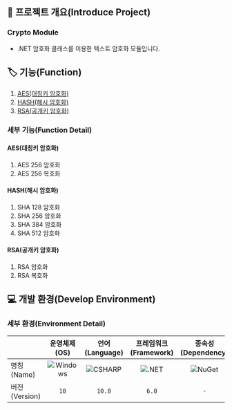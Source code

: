 ## 📕 프로젝트 개요(Introduce Project)

### Crypto Module

* .NET 암호화 클래스를 이용한 텍스트 암호화 모듈입니다.

## 🏷️ 기능(Function)

1. [AES(대칭키 암호화)](#AES(대칭키-암호화))
2. [HASH(해시 암호화)](#HASH(해시-암호화))
3. [RSA(공개키 암호화)](#RSA(공개키-암호화))

### 세부 기능(Function Detail)

#### AES(대칭키 암호화)

   1. AES 256 암호화
   2. AES 256 복호화

#### HASH(해시 암호화)

   1. SHA 128 암호화
   2. SHA 256 암호화
   3. SHA 384 암호화
   4. SHA 512 암호화

#### RSA(공개키 암호화)

   1. RSA 암호화
   2. RSA 복호화

## 💻 개발 환경(Develop Environment)

### 세부 환경(Environment Detail)

||운영체제(OS)|언어(Language)|프레임워크(Framework)|종속성(Dependency)|
|-|:-:|:-:|:-:|:-:|
|명칭(Name)|![Windows](https://img.shields.io/badge/Windows-0078D6?style=flat-square&logo=Windows&logoColor=white)|![CSHARP](https://img.shields.io/badge/CSHARP-239120?style=flat-square&logo=CSharp&logoColor=white)|![.NET](https://img.shields.io/badge/.NET-512BD4?style=flat-square&logo=.NET&logoColor=white)|![NuGet](https://img.shields.io/badge/NUGET-004880?style=flat-square&logo=NuGet&logoColor=white)|
|버전(Version)|`10`|`10.0`|`6.0`|`-`|
